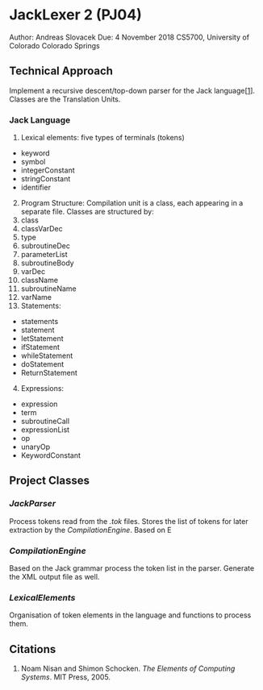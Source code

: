 # JackLexer 2 (PJ04)
Author: Andreas Slovacek
Due:    4 November 2018
CS5700, University of Colorado Colorado Springs



## Technical Approach

Implement a recursive descent/top-down parser for the Jack language\[[1](#Citations)\].  Classes are the Translation Units.

### Jack Language
1. Lexical elements: five types of terminals (tokens)
  * keyword
  * symbol
  * integerConstant
  * stringConstant
  * identifier
2. Program Structure: Compilation unit is a class, each appearing in a separate file.  Classes are structured by:
  1. class
  2. classVarDec
  3. type
  4. subroutineDec
  5. parameterList
  6. subroutineBody
  7. varDec
  8. className
  9. subroutineName
  10. varName
3. Statements:
  * statements
  * statement
  * letStatement
  * ifStatement
  * whileStatement
  * doStatement
  * ReturnStatement
4. Expressions:
  * expression
  * term
  * subroutineCall
  * expressionList
  * op
  * unaryOp
  * KeywordConstant



## Project Classes

### *_JackParser_*
Process tokens read from the *_.tok_* files.  Stores the list of tokens for later extraction by the *_CompilationEngine_*. Based on E


### *_CompilationEngine_*
Based on the Jack grammar process the token list in the parser.  Generate the XML output file as well.

### *_LexicalElements_*
Organisation of token elements in the language and functions to process them.









## Citations
1) Noam Nisan and Shimon Schocken. _The Elements of Computing Systems_. MIT Press, 2005.  
